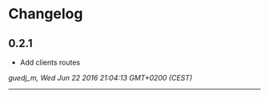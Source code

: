 # Changelog

## 0.2.1

* Add clients routes

*guedj_m, Wed Jun 22 2016 21:04:13 GMT+0200 (CEST)*

---